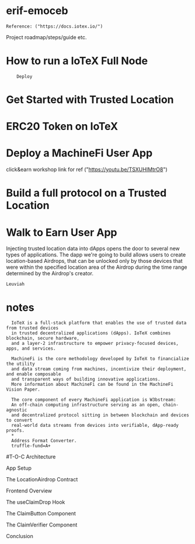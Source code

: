 # erif-emoceb
    Reference: ("https://docs.iotex.io/")
    
Project roadmap/steps/guide etc.
# How to run a IoTeX Full Node
        Deploy
# Get Started with Trusted Location
# ERC20 Token on IoTeX
# Deploy a MachineFi User App
click&earn workshop
link for ref ("https://youtu.be/TSXUHIMtrO8")
# Build a full protocol on a Trusted Location
# Walk to Earn User App

Injecting trusted location data into dApps opens the door to several new types of applications.
The dapp we're going to build allows users to create location-based Airdrops,
that can be unlocked only by those devices that were within the specified location area of the Airdrop
during the time range determined by the Airdrop's creator.

    Leuviah
# notes

      IoTeX is a full-stack platform that enables the use of trusted data from trusted devices
      in trusted decentralized applications (dApps). IoTeX combines blockchain, secure hardware,
      and a layer-2 infrastructure to empower privacy-focused devices, apps, and services. 
      
      MachineFi is the core methodology developed by IoTeX to financialize the utility 
      and data stream coming from machines, incentivize their deployment, and enable composable
      and transparent ways of building innovative applications.
      More information about MachineFi can be found in the MachineFi Vision Paper. 
      
      The core component of every MachineFi application is W3bstream:
      An off-chain computing infrastructure serving as an open, chain-agnostic
      and decentralized protocol sitting in between blockchain and devices to convert
      real-world data streams from devices into verifiable, dApp-ready proofs.
      *
      Address Format Converter.
      truffle-fund=A+
      
      
#T-O-C
Architecture

App Setup

The LocationAirdrop Contract

Frontend Overview

The useClaimDrop Hook

The ClaimButton Component

The ClaimVerifier Component

Conclusion
# 
